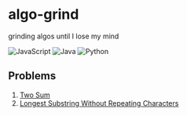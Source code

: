 # algo-grind
grinding algos until I lose my mind

![JavaScript](https://img.shields.io/badge/-JavaScript-f7df1e?style=flat&logo=javascript&logoColor=black)
![Java](https://img.shields.io/badge/-Java-f89820?style=flat&logo=java&logoColor=white)
![Python](https://img.shields.io/badge/-Python-3776ab?style=flat&logo=python&logoColor=white)

## Problems
0001. [Two Sum](./0001_two_sum.md)
0003. [Longest Substring Without Repeating Characters](./0003_longest_substring_without_repeating_characters.md)